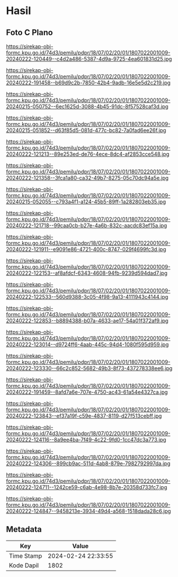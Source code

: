 # Hasil

## Foto C Plano

https://sirekap-obj-formc.kpu.go.id/74d3/pemilu/pdpr/18/07/02/20/01/1807022001009-20240222-120449--c4d2a486-5387-4d9a-9725-4ea601831d25.jpg

https://sirekap-obj-formc.kpu.go.id/74d3/pemilu/pdpr/18/07/02/20/01/1807022001009-20240222-191458--b69d9c2b-7850-42b4-9adb-16e5e5d2c219.jpg

https://sirekap-obj-formc.kpu.go.id/74d3/pemilu/pdpr/18/07/02/20/01/1807022001009-20240215-050752--6ec1625d-3088-4b45-91dc-8f57528caf3d.jpg

https://sirekap-obj-formc.kpu.go.id/74d3/pemilu/pdpr/18/07/02/20/01/1807022001009-20240215-051852--d63f85d5-081d-477c-bc82-7a0fad6ee26f.jpg

https://sirekap-obj-formc.kpu.go.id/74d3/pemilu/pdpr/18/07/02/20/01/1807022001009-20240222-121213--89e253ed-de76-4ece-8dc4-af2853cce548.jpg

https://sirekap-obj-formc.kpu.go.id/74d3/pemilu/pdpr/18/07/02/20/01/1807022001009-20240222-121358--3fca1a80-ca32-49b7-8275-05c70dc94a5e.jpg

https://sirekap-obj-formc.kpu.go.id/74d3/pemilu/pdpr/18/07/02/20/01/1807022001009-20240215-052055--c793a4f1-a124-45b5-89ff-1a282803eb35.jpg

https://sirekap-obj-formc.kpu.go.id/74d3/pemilu/pdpr/18/07/02/20/01/1807022001009-20240222-121718--99caa0cb-b27e-4a6b-832c-aacdc83ef15a.jpg

https://sirekap-obj-formc.kpu.go.id/74d3/pemilu/pdpr/18/07/02/20/01/1807022001009-20240222-121911--e9091e86-4721-400c-8747-029f4699fc3d.jpg

https://sirekap-obj-formc.kpu.go.id/74d3/pemilu/pdpr/18/07/02/20/01/1807022001009-20240222-122153--af8afdcf-6343-4608-94fb-9239d594dad7.jpg

https://sirekap-obj-formc.kpu.go.id/74d3/pemilu/pdpr/18/07/02/20/01/1807022001009-20240222-122533--560d9388-3c05-4f98-9a13-4111943c4144.jpg

https://sirekap-obj-formc.kpu.go.id/74d3/pemilu/pdpr/18/07/02/20/01/1807022001009-20240222-122853--b8894388-b07a-4633-ae17-54a01f372af9.jpg

https://sirekap-obj-formc.kpu.go.id/74d3/pemilu/pdpr/18/07/02/20/01/1807022001009-20240222-123014--d9724ff6-4aab-445c-94d4-1080f595d959.jpg

https://sirekap-obj-formc.kpu.go.id/74d3/pemilu/pdpr/18/07/02/20/01/1807022001009-20240222-123330--66c2c852-5682-49b3-8f73-437278338ee6.jpg

https://sirekap-obj-formc.kpu.go.id/74d3/pemilu/pdpr/18/07/02/20/01/1807022001009-20240222-191459--8afd7a6e-707e-4750-ac43-61a54e4327ca.jpg

https://sirekap-obj-formc.kpu.go.id/74d3/pemilu/pdpr/18/07/02/20/01/1807022001009-20240222-123843--ef37a19f-c59e-4837-8119-d27f513cebff.jpg

https://sirekap-obj-formc.kpu.go.id/74d3/pemilu/pdpr/18/07/02/20/01/1807022001009-20240222-124116--8a9ee4ba-7f49-4c22-9fd0-1cc47dc3a773.jpg

https://sirekap-obj-formc.kpu.go.id/74d3/pemilu/pdpr/18/07/02/20/01/1807022001009-20240222-124306--899cb9ac-511d-4ab8-879e-7982792997da.jpg

https://sirekap-obj-formc.kpu.go.id/74d3/pemilu/pdpr/18/07/02/20/01/1807022001009-20240222-124711--1242ce59-c6ab-4e98-8b7e-20358d733fc7.jpg

https://sirekap-obj-formc.kpu.go.id/74d3/pemilu/pdpr/18/07/02/20/01/1807022001009-20240222-124847--9458213e-3934-49d4-a568-1518dada28c6.jpg


## Metadata

| Key        | Value               |
| ---------- | ------------------- |
| Time Stamp | 2024-02-24 22:33:55 |
| Kode Dapil | 1802                |



